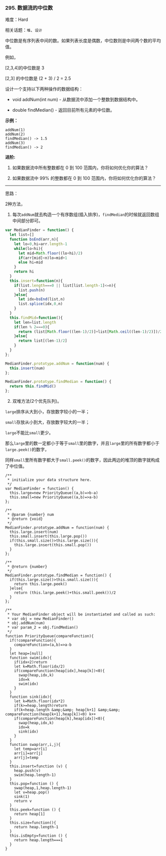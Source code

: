 ### 295. 数据流的中位数

难度：Hard

相关话题：`堆`、`设计`

中位数是有序列表中间的数。如果列表长度是偶数，中位数则是中间两个数的平均值。



例如，



[2,3,4]的中位数是 3



[2,3] 的中位数是 (2 + 3) / 2 = 2.5



设计一个支持以下两种操作的数据结构：




* void addNum(int num) - 从数据流中添加一个整数到数据结构中。

* double findMedian() - 返回目前所有元素的中位数。





**示例：** 



```
addNum(1)
addNum(2)
findMedian() -> 1.5
addNum(3) 
findMedian() -> 2
```


**进阶:** 




1. 如果数据流中所有整数都在 0 到 100 范围内，你将如何优化你的算法？

2. 如果数据流中 99% 的整数都在 0 到 100 范围内，你将如何优化你的算法？






-----

思路：

2种方法，

1. 每次`addNum`就去构造一个有序数组(插入排序)，`findMedian`的时候就返回数组中间部分即可。

```js
var MedianFinder = function() {  
  let list=[]
  function bsEnd(arr,n){
    let lo=0,hi=arr.length-1
    while(lo<hi){
      let mid=Math.floor((lo+hi)/2)
      if(arr[mid]<n)lo=mid+1
      else hi=mid
    }
    return hi
  }
  this.insert=function(n){
    if(list.length===0 || list[list.length-1]<=n){
      list.push(n)
    }else{
      let idx=bsEnd(list,n)
      list.splice(idx,0,n)
    }
  }
  this.findMid=function(){
    let len=list.length
    if(len % 2===0){
      return (list[Math.floor((len-1)/2)]+list[Math.ceil((len-1)/2)])/2
    }else{
      return list[(len-1)/2]
    }
  }
};

MedianFinder.prototype.addNum = function(num) {
  this.insert(num)
};

MedianFinder.prototype.findMedian = function() {
  return this.findMid()
};
```

2. 双堆方法(2个优先队列)。

`large`排序从大到小，存放数字较小的一半；

`small`存放从小到大，存放数字较大的一半；

`large`不能比`small`更少。

那么`large`里的数一定都小于等于`small`里的数字，并且`large`里的所有数字都小于`large.peek()`的数字，

同样`small`里所有数字都大于`small.peek()`的数字，因此两边的堆顶的数字就构成了中位值。
```
/**
 * initialize your data structure here.
 */
var MedianFinder = function() {
  this.large=new PriorityQueue((a,b)=>b-a)
  this.small=new PriorityQueue((a,b)=>a-b)
};

/** 
 * @param {number} num
 * @return {void}
 */
MedianFinder.prototype.addNum = function(num) {
  this.large.insert(num)
  this.small.insert(this.large.pop())
  if(this.small.size()>this.large.size()){
    this.large.insert(this.small.pop())
  }
};

/**
 * @return {number}
 */
MedianFinder.prototype.findMedian = function() {
  if(this.large.size()>this.small.size()){
    return this.large.peek()
  }else{
    return (this.large.peek()+this.small.peek())/2
  }
};

/** 
 * Your MedianFinder object will be instantiated and called as such:
 * var obj = new MedianFinder()
 * obj.addNum(num)
 * var param_2 = obj.findMedian()
 */
function PriorityQueue(compareFunction){
  if(!compareFunction){
    compareFunction=(a,b)=>a-b
  }
  let heap=[null]
  function swim(idx){
    if(idx<2)return
    let k=Math.floor(idx/2)
    if(compareFunction(heap[idx],heap[k])<0){
      swap(heap,idx,k)
      idx=k
      swim(idx)
    }
  }
  function sink(idx){
    let k=Math.floor(idx*2)
    if(k>=heap.length)return
    if(k<heap.length &amp;&amp; heap[k+1] &amp;&amp; compareFunction(heap[k+1],heap[k])<0) k++
    if(compareFunction(heap[k],heap[idx])<0){
      swap(heap,idx,k)
      idx=k
      sink(idx)
    }
  }
  function swap(arr,i,j){
    let temp=arr[i]
    arr[i]=arr[j]
    arr[j]=temp
  }
  this.insert=function (v) {
    heap.push(v)
    swim(heap.length-1)
  }
  this.pop=function () {
    swap(heap,1,heap.length-1)
    let v=heap.pop()
    sink(1)
    return v
  }
  this.peek=function () {
    return heap[1]
  }
  this.size=function(){
    return heap.length-1
  }
  this.isEmpty=function () {
    return heap.length===1
  }
}
```

